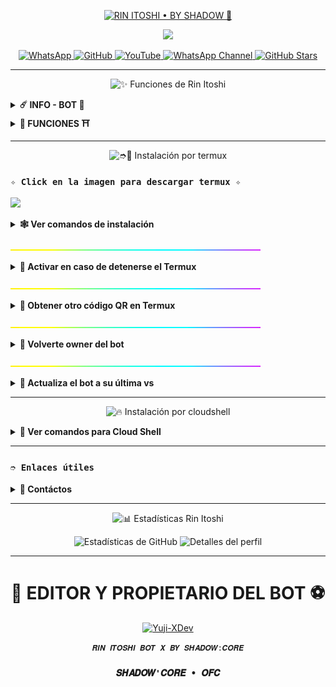 <p align="center">
  <a href="#">
    <img src="https://readme-typing-svg.herokuapp.com?font=Orbitron&size=35&duration=3000&pause=1000&color=FF00FF,00FFFF,FFFF00,FF0000,00FF00&center=true&vCenter=true&width=700&lines=🍂+RIN+ITOSHI+%7C+BY+SHADOW+⚽" alt="RIN ITOSHI • BY SHADOW 🍂"/>
  </a>
</p>

<p align="center">
  <img src="https://files.catbox.moe/rru021.jpg" width="300">
</p>

<p align="center">
  <a href="https://wa.me/51919199620">
    <img 
      title="WhatsApp" 
      src="https://img.shields.io/badge/WhatsApp-Shadow_Core-25D366?style=for-the-badge&logo=whatsapp&logoColor=white">
  </a>
  <a href="https://github.com/Yuji-XDev">
    <img 
      title="GitHub" 
      src="https://img.shields.io/badge/GitHub-Shadow_Core-181717?style=for-the-badge&logo=github&logoColor=white">
  </a>
  <a href="https://youtube.com/@florencioacaro?si=GHARsWmASsGNu8Vz">
    <img 
      title="YouTube" 
      src="https://img.shields.io/badge/YouTube-Shadow_Core-FF0000?style=for-the-badge&logo=youtube&logoColor=white">
  </a>
  <a href="https://whatsapp.com/channel/0029VbAtbPA84OmJSLiHis2U">
    <img 
      title="WhatsApp Channel" 
      src="https://img.shields.io/badge/WhatsApp%20Channel-Shadow_Core-25D366?style=for-the-badge&logo=whatsapp&logoColor=white">
  </a>
  <a href="https://github.com/Yuji-XDev/Rin-Itoshi-Bot/stargazers">
    <img 
      title="GitHub Stars" 
      src="https://img.shields.io/github/stars/Yuji-XDev/Rin-Itoshi-Bot?style=for-the-badge&logo=github&color=FDD835&logoColor=white">
  </a>
</p>

---

<p align="center">
  <img
    src="https://readme-typing-svg.herokuapp.com?font=Fira+Code&size=28&duration=2500&pause=800&center=true&vCenter=true&width=750&lines=✨+Funciones+de+Rin+Itoshi&color=FF0000&color=FF7F00&color=FFFF00&color=00FF00&color=00FFFF&color=0000FF&color=8B00FF"
    alt="✨ Funciones de Rin Itoshi"
  />
</p>

<details>
 <summary><b> ☄️ INFO - BOT 👀</b></summary>

* Este proyecto **no está afiliado de ninguna manera** con `WhatsApp`, `Inc. WhatsApp` es una marca registrada de `WhatsApp LLC`, y este bot es un **desarrollo independiente** que **no tiene ninguna relación oficial con la compañía**.
</details>

<details>
 <summary><b> 🎄 FUNCIONES ⛩️</b></summary>

> ᴮᵒᵗ ᵉⁿ ᵈᵉˢᵃʳʳᵒˡˡᵒ ˢⁱ ᵖʳᵉˢᵉⁿᵗᵃ ᵃˡᵍᵘⁿᵃ ᶠᵃˡˡᵃ ʳᵉᵖᵒʳᵗᵃʳ ᵃˡ ᶜʳᵉᵃᵈᵒʳ ᵖᵃʳᵃ ᵈᵃʳˡᵉ ᵘⁿᵃ ˢᵒˡᵘᶜⁱᵒⁿ ᵒᵖᵗⁱᵐᵃ

- 👥 Interacción con voz y texto
- 🛡️ Configuración de grupo
- 🎉 antilink, antilink2, etc
- 🎀 Bienvenida personalizada
- 🎮 Juegos, tictactoe, mate, etc
- 🤖 Chatbot (simsimi)
- 🤖 Chatbot (autoresponder)
- 🎨 Crear sticker de image/video/gif/url
- 🎄 SubBot (Jadibot)
- 🔎 Buscador Google
- 🧙 Juego RPG
- 🖼️ Personalizar imagen del menú
- 🎵 Descarga de música y video De YT
- 🔧 Otros

</details>

---

<p align="center">
  <img
    src="https://readme-typing-svg.herokuapp.com?font=Fira+Code&size=28&duration=2500&pause=800&center=true&vCenter=true&width=650&lines=%E2%9E%AE%F0%9F%93%B1%20Instalaci%C3%B3n%20por%20termux&color=00E5FF" alt="➮📱 Instalación por termux"
  />
</p>

### **`✧ Click en la imagen para descargar termux ✧`**
<a
href="https://www.mediafire.com/file/wkinzgpb0tdx5qh/com.termux_1022.apk/file"><img src="https://qu.ax/finc.jpg" height="125px"></a> 

<details>
 <summary><b>🕸️ Ver comandos de instalación </b></summary>

### **🎄🚀 Instalación Rápida 🌛**

```bash
termux-setup-storage
```

```bash
pkg update && pkg upgrade -y
```

```bash
pkg install git nodejs ffmpeg imagemagick yarn -y
```

```bash
git clone https://github.com/Yuji-XDev/Rin-Itoshi-Bot && cd Rin-Itoshi-Bot
```

```bash
yarn install
```

```bash
npm install
```

```bash
npm start
```

> Si aparece (Y/I/N/O/D/Z) [default=N] ? use la letra "y" + "ENTER" para continuar con la instalación

</details>

![line](https://github.com/Yuji-XDev/Yuji-XDev/blob/main/shadow'core/line.gif)

<details>
 <summary><b>🫛 Activar en caso de detenerse el Termux </b></summary>

> Si después de instalar el bot en Termux se detiene (pantalla en blanco, pérdida de conexión a Internet, reinicio del dispositivo), sigue estos pasos:

❒ Abre Termux y navega al directorio del bot:
   
```bash
cd Rin-Itoshi-Bot
```

❒ Inicia el bot nuevamente:
  
```bash
npm start
```
</details>

![line](https://github.com/Yuji-XDev/Yuji-XDev/blob/main/shadow'core/line.gif)

<details>
 <summary><b>🍉 Obtener otro código QR en Termux</b></summary>

> Si después de instalar el bot en Termux y iniciar la session del bot (el numero se va a soporte, se cierra la conexión o demorastes al conectar), sigue estos pasos:

1. Abre Termux y navega al directorio del bot:

```bash
cd Rin-Itoshi-Bot
```

2. Elimina la carpeta MiniSession:

```bash
rm -rf Sessions
```

3. Inicia el bot nuevamente:

```bash
npm start
```
</details>

![line](https://github.com/Yuji-XDev/Yuji-XDev/blob/main/shadow'core/line.gif)

<details>
 <summary><b>🎋 Volverte owner del bot</b></summary>

> Si después de instalar el bot en Termux y iniciar la session del bot (deseas poner tu número es la lista de owner pon este comando:

```bash
cd Rin-Itoshi-Bot && nano config.js
```
</details>

![line](https://github.com/Yuji-XDev/Yuji-XDev/blob/main/shadow'core/line.gif)

<details>
 <summary><b>🌿 Actualiza el bot a su última vs</b></summary>
 
```bash
 grep -q 'bash\|wget' <(dpkg -l) || apt install -y bash wget && wget -O - https://raw.githubusercontent.com/Yuji-XDev/Rin-Itoshi-Bot/main/update.sh | bash 
```
 </details>

---

<p align="center">
  <img 
    src="https://readme-typing-svg.herokuapp.com?font=Fira+Code&size=26&duration=2500&pause=800&center=true&vCenter=true&width=700&lines=%F0%9F%94%A5+Instalaci%C3%B3n+por+cloudshell&color=32CD32" alt="🔥 Instalación por cloudshell"
  />
</p>

<details>
 <summary><b> 🍁 Ver comandos para Cloud Shell</b></summary>

[`☘️ Instalar Cloud Shell Clic Aqui`](https://www.mediafire.com/file/bp2l6cci2p30hjv/Cloud+Shell_1.apk/file)

```bash
apt update && apt upgrade
```

```bash
git clone https://github.com/Yuji-XDev/Rin-Itoshi-Bot && cd Rin-Itoshi-Bot
```

```bash
yarn install && npm install
```

```bash
npm start
```

💥 ¡Bot listo para usarse! 🥷
</details>

---

### **`➮ Enlaces útiles`**

<details>
<summary><b> 🌷 Contáctos</b></summary>

* WhatsApp: [`Aquí`](https:/Wa.me/51919199620)
* Correo: [`Aquí`](blackoficial2025@gmail.com)

</details>

---
<p align="center">
  <img
    src="https://readme-typing-svg.herokuapp.com?font=Fira+Code&size=28&duration=2500&pause=800&center=true&vCenter=true&width=750&lines=📊+Estadísticas+de+Rin+Itoshi&color=FF1493"
    alt="📊 Estadísticas Rin Itoshi"
  />
</p>

<p align="center">
  <img src="https://github-readme-stats.vercel.app/api?username=Yuji-XDev&repo=Rin-Itoshi-Bot&show_icons=true&theme=tokyonight&bg_color=0D1117&title_color=ff00ff&text_color=00ffff&icon_color=f1c40f&hide_border=true" alt="Estadísticas de GitHub">

  <img src="https://github-profile-summary-cards.vercel.app/api/cards/profile-details?username=Yuji-XDev&theme=tokyonight" alt="Detalles del perfil">
</p>

---

<div align="center">
  <h1 align="center">🌱 EDITOR Y PROPIETARIO DEL BOT ⚽</h1>

<a href="https://github.com/Yuji-XDev"><img src="https://github.com/Yuji-XDev.png" width="300" height="300" alt="Yuji-XDev"/></a>

`𝑹𝑰𝑵 𝑰𝑻𝑶𝑺𝑯𝑰 𝑩𝑶𝑻 𝑿 𝑩𝒀 𝑺𝑯𝑨𝑫𝑶𝑾:𝑪𝑶𝑹𝑬`
  ### `𝑺𝑯𝑨𝑫𝑶𝑾'𝑪𝑶𝑹𝑬 • 𝑶𝑭𝑪`
